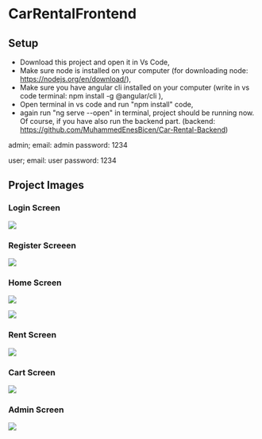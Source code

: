 # CarRentalFrontend

## Setup

- Download this project and open it in Vs Code,
- Make sure node is installed on your computer (for downloading node: https://nodejs.org/en/download/),
- Make sure you have angular cli installed on your computer (write in vs code terminal: npm install -g @angular/cli ),
- Open terminal in vs code and run "npm install" code,
- again run "ng serve --open" in terminal, project should be running now. Of course, if you have also run the backend part.
(backend: https://github.com/MuhammedEnesBicen/Car-Rental-Backend)

admin;
email: admin
password: 1234

user;
email: user
password: 1234

## Project Images

### Login Screen <br />
![](https://github.com/MuhammedEnesBicen/Car-Rental-Backend/blob/master/images/1.png) <br />

### Register Screeen <br />
![](https://github.com/MuhammedEnesBicen/Car-Rental-Backend/blob/master/images/2.png) <br />

### Home Screen <br />
![](https://github.com/MuhammedEnesBicen/Car-Rental-Backend/blob/master/images/3.png) <br />

![](https://github.com/MuhammedEnesBicen/Car-Rental-Backend/blob/master/images/4.png) <br />

### Rent Screen <br />
![](https://github.com/MuhammedEnesBicen/Car-Rental-Backend/blob/master/images/5.png) <br />

### Cart Screen <br />
![](https://github.com/MuhammedEnesBicen/Car-Rental-Backend/blob/master/images/6.png) <br />

### Admin Screen <br />
![](https://github.com/MuhammedEnesBicen/Car-Rental-Backend/blob/master/images/7.png) <br />

